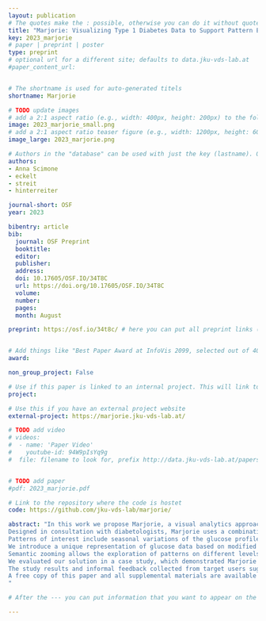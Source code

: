 ```yaml
---
layout: publication
# The quotes make the : possible, otherwise you can do it without quotes
title: "Marjorie: Visualizing Type 1 Diabetes Data to Support Pattern Exploration"
key: 2023_marjorie
# paper | preprint | poster
type: preprint
# optional url for a different site; defaults to data.jku-vds-lab.at
#paper_content_url: 


# The shortname is used for auto-generated titels
shortname: Marjorie

# TODO update images
# add a 2:1 aspect ratio (e.g., width: 400px, height: 200px) to the folder /assets/images/papers/
image: 2023_marjorie_small.png
# add a 2:1 aspect ratio teaser figure (e.g., width: 1200px, height: 600px) to the folder /assets/images/papers/
image_large: 2023_marjorie.png

# Authors in the "database" can be used with just the key (lastname). Others can be written properly.
authors:
- Anna Scimone
- eckelt
- streit
- hinterreiter

journal-short: OSF
year: 2023

bibentry: article
bib:
  journal: OSF Preprint
  booktitle: 
  editor: 
  publisher: 
  address: 
  doi: 10.17605/OSF.IO/34T8C
  url: https://doi.org/10.17605/OSF.IO/34T8C
  volume: 
  number: 
  pages: 
  month: August

preprint: https://osf.io/34t8c/ # here you can put all preprint links (arxiv.org, osf.io,...)


# Add things like "Best Paper Award at InfoVis 2099, selected out of 4000 submissions"
award:

non_group_project: False

# Use if this paper is linked to an internal project. This will link to the project site
project: 

# Use this if you have an external project website
external-project: https://marjorie.jku-vds-lab.at/

# TODO add video
# videos:
#  - name: 'Paper Video'
#    youtube-id: 94W9pIsYq9g
#  file: filename to look for, prefix http://data.jku-vds-lab.at/papers/


# TODO add paper
#pdf: 2023_marjorie.pdf

# Link to the repository where the code is hostet
code: https://github.com/jku-vds-lab/marjorie/

abstract: "In this work we propose Marjorie, a visual analytics approach to address the challenge of analyzing patients' diabetes data during brief regular appointments with their diabetologists.
Designed in consultation with diabetologists, Marjorie uses a combination of visual and algorithmic methods to support the exploration of patterns in the data.
Patterns of interest include seasonal variations of the glucose profiles, and non-periodic patterns such as fluctuations around mealtimes or periods of hypoglycemia (i.e., glucose levels below the normal range).
We introduce a unique representation of glucose data based on modified horizon graphs and hierarchical clustering of adjacent carbohydrate or insulin entries.
Semantic zooming allows the exploration of patterns on different levels of temporal detail.
We evaluated our solution in a case study, which demonstrated Marjorie's potential to provide valuable insights into therapy parameters and unfavorable eating habits, among others.
The study results and informal feedback collected from target users suggest that Marjorie effectively supports patients and diabetologists in the joint exploration of patterns in diabetes data, potentially enabling more informed treatment decisions.
A free copy of this paper and all supplemental materials are available at https://osf.io/34t8c/
"

# After the --- you can put information that you want to appear on the website using markdown formatting or HTML. A good example are acknowledgements, extra references, an erratum, etc.

---
```




